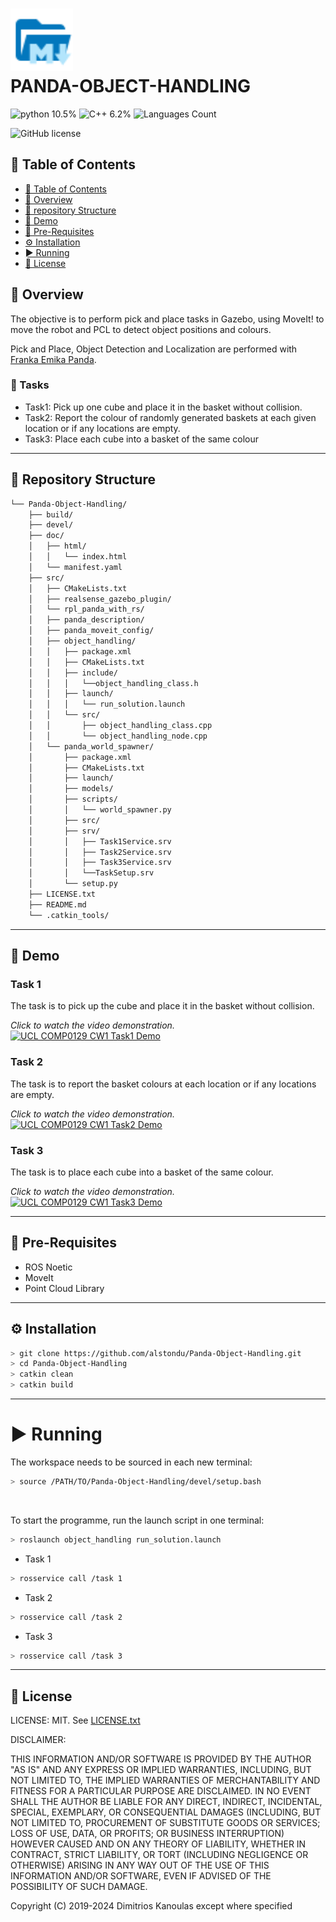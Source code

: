 <div align="left">
<h1 align="left">
<img src="https://raw.githubusercontent.com/PKief/vscode-material-icon-theme/ec559a9f6bfd399b82bb44393651661b08aaf7ba/icons/folder-markdown-open.svg" width="100" />
<br>PANDA-OBJECT-HANDLING</h1>

<p align="left">
    
![python 10.5%](https://img.shields.io/badge/python-10.5%25-blue?style=flat-square)
![C++ 6.2%](https://img.shields.io/badge/C++-6.2%25-blue?style=flat-square)
![Languages Count](https://img.shields.io/github/languages/count/alstondu/Panda-Object-Handling?style=flat-square)

</p>
<img src="https://img.shields.io/github/license/alstondu/Panda-Object-Handling?style=flat-square&color=5D6D7E" alt="GitHub license" />

## 📖 Table of Contents
- [📖 Table of Contents](#-table-of-contents)
- [📍 Overview](#-overview)
- [📂 repository Structure](#-repository-structure)
- [🤖 Demo](#-demo)
- [🚀 Pre-Requisites](#-pre-requisites)
- [⚙️ Installation](#️-installation)
- [► Running](#-running)
- [📄 License](#-license)


## 📍 Overview

The objective is to perform pick and place tasks in Gazebo, using MoveIt!
to move the robot and PCL to detect object positions and colours.

Pick and Place, Object Detection and Localization are performed with [Franka Emika Panda](https://franka.de/).

### 🚀 Tasks
+ Task1: Pick up one cube and place it in the basket without collision.
+ Task2: Report the colour of randomly generated baskets at each given location or if any locations are empty.
+ Task3: Place each cube into a basket of the same colour

---
## 📂 Repository Structure

```sh
└── Panda-Object-Handling/
    ├── build/
    ├── devel/
    ├── doc/
    │   ├── html/
    │   │   └── index.html
    │   └── manifest.yaml
    ├── src/
    │   ├── CMakeLists.txt
    │   ├── realsense_gazebo_plugin/
    │   └── rpl_panda_with_rs/
    │   ├── panda_description/
    │   ├── panda_moveit_config/
    │   ├── object_handling/
    │   │   ├── package.xml
    │   │   ├── CMakeLists.txt
    │   │   ├── include/
    │   │   │   └──object_handling_class.h
    │   │   ├── launch/
    │   │   │   └── run_solution.launch
    │   │   └── src/
    │   │       ├── object_handling_class.cpp
    │   │       └── object_handling_node.cpp
    │   └── panda_world_spawner/
    │       ├── package.xml
    │       ├── CMakeLists.txt
    │       ├── launch/
    │       ├── models/
    │       ├── scripts/
    │       │   └── world_spawner.py
    │       ├── src/
    │       ├── srv/
    │       │   ├── Task1Service.srv
    │       │   ├── Task2Service.srv
    │       │   ├── Task3Service.srv
    │       │   └──TaskSetup.srv
    │       └── setup.py
    ├── LICENSE.txt
    ├── README.md
    └── .catkin_tools/
```

---
## 🤖 Demo
### Task 1
The task is to pick up the cube and place it in the basket without collision.

*Click to watch the video demonstration.*
[![UCL COMP0129 CW1 Task1 Demo](https://img.youtube.com/vi/x9lzZYu5evA/maxresdefault.jpg)](https://youtu.be/x9lzZYu5evA?si=-7IbD1lFVUl6R-C1 "UCL COMP0129 CW1 Task1 Demo")

### Task 2
The task is to report the basket colours at each location or if any locations are empty.

*Click to watch the video demonstration.*
[![UCL COMP0129 CW1 Task2 Demo](https://img.youtube.com/vi/eL6g-Ro2v_U/maxresdefault.jpg)](https://youtu.be/eL6g-Ro2v_U "UCL COMP0129 CW1 Task2 Demo")

### Task 3
The task is to place each cube into a basket of the same colour.

*Click to watch the video demonstration.*
[![UCL COMP0129 CW1 Task3 Demo](https://img.youtube.com/vi/Xb1QOhp2of8/maxresdefault.jpg)](https://youtu.be/Xb1QOhp2of8 "UCL COMP0129 CW1 Task3 Demo")

---
## 🚀 Pre-Requisites
+ ROS Noetic
+ MoveIt
+ Point Cloud Library

---
## ⚙️ Installation
```bash
> git clone https://github.com/alstondu/Panda-Object-Handling.git
> cd Panda-Object-Handling
> catkin clean
> catkin build
```

---
# ► Running
The workspace needs to be sourced in each new terminal:
```bash
> source /PATH/TO/Panda-Object-Handling/devel/setup.bash
```
<br>

To start the programme, run the launch script in one terminal:
```bash
> roslaunch object_handling run_solution.launch
```
+ Task 1
```bash
> rosservice call /task 1
```
+ Task 2
```bash
> rosservice call /task 2
```
+ Task 3
```bash
> rosservice call /task 3
```

---
## 📄 License
LICENSE: MIT.  See [LICENSE.txt](LICENSE.txt)

DISCLAIMER:

THIS INFORMATION AND/OR SOFTWARE IS PROVIDED BY THE AUTHOR "AS IS" AND ANY
EXPRESS OR IMPLIED WARRANTIES, INCLUDING, BUT NOT LIMITED TO, THE IMPLIED
WARRANTIES OF MERCHANTABILITY AND FITNESS FOR A PARTICULAR PURPOSE ARE
DISCLAIMED. IN NO EVENT SHALL THE AUTHOR BE LIABLE FOR ANY DIRECT, INDIRECT,
INCIDENTAL, SPECIAL, EXEMPLARY, OR CONSEQUENTIAL DAMAGES (INCLUDING, BUT NOT
LIMITED TO, PROCUREMENT OF SUBSTITUTE GOODS OR SERVICES; LOSS OF USE, DATA, OR
PROFITS; OR BUSINESS INTERRUPTION) HOWEVER CAUSED AND ON ANY THEORY OF
LIABILITY, WHETHER IN CONTRACT, STRICT LIABILITY, OR TORT (INCLUDING NEGLIGENCE
OR OTHERWISE) ARISING IN ANY WAY OUT OF THE USE OF THIS INFORMATION AND/OR
SOFTWARE, EVEN IF ADVISED OF THE POSSIBILITY OF SUCH DAMAGE.

Copyright (C) 2019-2024 Dimitrios Kanoulas except where specified
